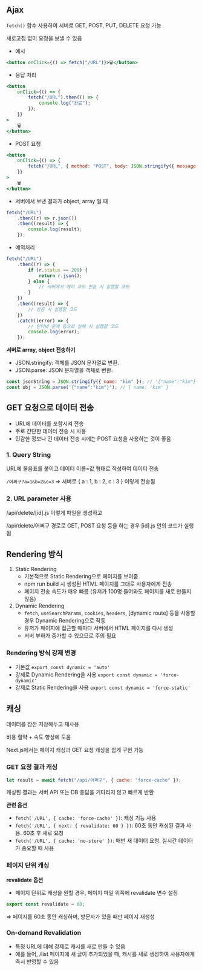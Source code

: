 ## Ajax

`fetch()` 함수 사용하여 서버로 GET, POST, PUT, DELETE 요청 가능

새로고침 없이 요청을 보낼 수 있음

-   예시

```jsx
<button onClick={() => fetch("/URL")}>🗑️</button>
```

-   응답 처리

```jsx
<button
    onClick={() => {
        fetch("/URL").then(() => {
            console.log("완료");
        });
    }}
>
    🗑️
</button>
```

-   POST 요청

```jsx
<button
    onClick={() => {
        fetch("/URL", { method: "POST", body: JSON.stringify({ message: "안녕" }) });
    }}
>
    🗑️
</button>
```

-   서버에서 보낸 결과가 object, array 일 때

```jsx
fetch("/URL")
    .then((r) => r.json())
    .then((result) => {
        console.log(result);
    });
```

-   예외처리

```jsx
fetch("/URL")
    .then((r) => {
        if (r.status == 200) {
            return r.json();
        } else {
            // 서버에서 에러 코드 전송 시 실행할 코드
        }
    })
    .then((result) => {
        // 성공 시 실행할 코드
    })
    .catch((error) => {
        // 인터넷 문제 등으로 실패 시 실행할 코드
        console.log(error);
    });
```

**서버로 array, object 전송하기**

-   JSON.stringify: 객체를 JSON 문자열로 변환.
-   JSON.parse: JSON 문자열을 객체로 변환.

```jsx
const jsonString = JSON.stringify({ name: "kim" }); // '{"name":"kim"}'
const obj = JSON.parse('{"name":"kim"}'); // { name: 'kim' }
```

## GET 요청으로 데이터 전송

-   URL에 데이터를 포함시켜 전송
-   주로 간단한 데이터 전송 시 사용
-   민감한 정보나 긴 데이터 전송 시에는 POST 요청을 사용하는 것이 좋음

### 1. Query String

URL에 물음표를 붙이고 데이터 이름=값 형태로 작성하여 데이터 전송

`/어쩌구?a=1&b=2&c=3` ⇒ 서버로 { a : 1, b : 2, c : 3 } 이렇게 전송됨

### 2. URL parameter 사용

/api/delete/[id].js 이렇게 파일을 생성하고

/api/delete/어쩌구 경로로 GET, POST 요청 등을 하는 경우
[id].js 안의 코드가 실행됨

## Rendering 방식

1. Static Rendering
    - 기본적으로 Static Rendering으로 페이지를 보여줌
    - npm run build 시 생성된 HTML 페이지를 그대로 사용자에게 전송
    - 페이지 전송 속도가 매우 빠름 (유저가 100명 들어와도 페이지를 새로 만들지 않음)
2. Dynamic Rendering
    - `fetch`, `useSearchParams`, `cookies`, `headers`, [dynamic route] 등을 사용할 경우 Dynamic Rendering으로 작동
    - 유저가 페이지에 접근할 때마다 서버에서 HTML 페이지를 다시 생성
    - 서버 부하가 증가할 수 있으므로 주의 필요

### Rendering 방식 강제 변경

-   기본값 `export const dynamic = 'auto'`
-   강제로 Dynamic Rendering을 사용 `export const dynamic = 'force-dynamic'`
-   강제로 Static Rendering을 사용 `export const dynamic = 'force-static'`

## 캐싱

데이터를 잠깐 저장해두고 재사용

비용 절약 + 속도 향상에 도움

Next.js에서는 페이지 캐싱과 GET 요청 캐싱을 쉽게 구현 가능

### GET 요청 결과 캐싱

```jsx
let result = await fetch("/api/어쩌구", { cache: "force-cache" });
```

캐싱된 결과는 서버 API 또는 DB 응답을 기다리지 않고 빠르게 반환

**관련 옵션**

-   `fetch('/URL', { cache: 'force-cache' })`: 캐싱 기능 사용
-   `fetch('/URL', { next: { revalidate: 60 } })`: 60초 동안 캐싱된 결과 사용. 60초 후 새로 요청
-   `fetch('/URL', { cache: 'no-store' })`: 매번 새 데이터 요청. 실시간 데이터가 중요할 때 사용

### 페이지 단위 캐싱

**revalidate 옵션**

-   페이지 단위로 캐싱을 원할 경우, 페이지 파일 위쪽에 revalidate 변수 설정

```jsx
export const revalidate = 60;
```

⇒ 페이지를 60초 동안 캐싱하며, 방문자가 있을 때만 페이지 재생성

### On-demand Revalidation

-   특정 URL에 대해 강제로 캐시를 새로 만들 수 있음
-   예를 들어, /list 페이지에 새 글이 추가되었을 때, 캐시를 새로 생성하여 사용자에게 즉시 반영할 수 있음
